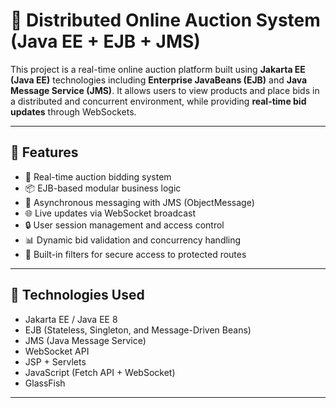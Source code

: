 # 🛒 Distributed Online Auction System (Java EE + EJB + JMS)

This project is a real-time online auction platform built using **Jakarta EE (Java EE)** technologies including **Enterprise JavaBeans (EJB)** and **Java Message Service (JMS)**. It allows users to view products and place bids in a distributed and concurrent environment, while providing **real-time bid updates** through WebSockets.

---

## 🚀 Features

- 🔄 Real-time auction bidding system
- 📦 EJB-based modular business logic
- 📡 Asynchronous messaging with JMS (ObjectMessage)
- 🌐 Live updates via WebSocket broadcast
- 🔒 User session management and access control
- 📊 Dynamic bid validation and concurrency handling
- 🧪 Built-in filters for secure access to protected routes

---

## 🧱 Technologies Used

- Jakarta EE / Java EE 8
- EJB (Stateless, Singleton, and Message-Driven Beans)
- JMS (Java Message Service)
- WebSocket API
- JSP + Servlets
- JavaScript (Fetch API + WebSocket)
- GlassFish 

---
